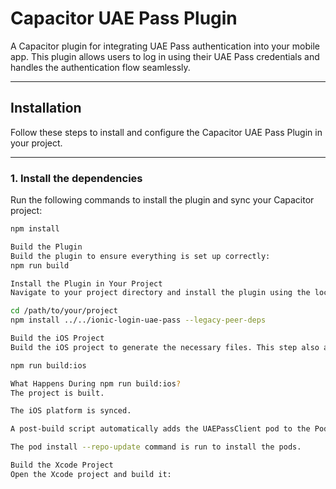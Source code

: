 # Capacitor UAE Pass Plugin

A Capacitor plugin for integrating UAE Pass authentication into your mobile app. This plugin allows users to log in using their UAE Pass credentials and handles the authentication flow seamlessly.

---

## **Installation**

Follow these steps to install and configure the Capacitor UAE Pass Plugin in your project.

---

### **1. Install the dependencies**

Run the following commands to install the plugin and sync your Capacitor project:

```bash
npm install

Build the Plugin
Build the plugin to ensure everything is set up correctly:
npm run build

Install the Plugin in Your Project
Navigate to your project directory and install the plugin using the local path:

cd /path/to/your/project
npm install ../../ionic-login-uae-pass --legacy-peer-deps

Build the iOS Project
Build the iOS project to generate the necessary files. This step also automates the addition of the UAEPassClient pod to the Podfile.

npm run build:ios

What Happens During npm run build:ios?
The project is built.

The iOS platform is synced.

A post-build script automatically adds the UAEPassClient pod to the Podfile.

The pod install --repo-update command is run to install the pods.

Build the Xcode Project
Open the Xcode project and build it:

